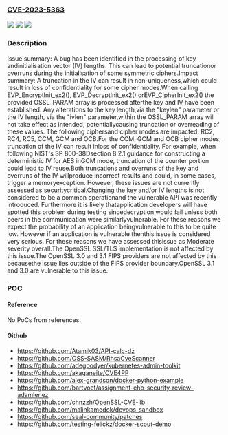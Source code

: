 ### [CVE-2023-5363](https://cve.mitre.org/cgi-bin/cvename.cgi?name=CVE-2023-5363)
![](https://img.shields.io/static/v1?label=Product&message=OpenSSL&color=blue)
![](https://img.shields.io/static/v1?label=Version&message=3.0.0%3C%203.0.12%20&color=brighgreen)
![](https://img.shields.io/static/v1?label=Vulnerability&message=CWE-684%20Incorrect%20Provision%20of%20Specified%20Functionality&color=brighgreen)

### Description

Issue summary: A bug has been identified in the processing of key andinitialisation vector (IV) lengths.  This can lead to potential truncationor overruns during the initialisation of some symmetric ciphers.Impact summary: A truncation in the IV can result in non-uniqueness,which could result in loss of confidentiality for some cipher modes.When calling EVP_EncryptInit_ex2(), EVP_DecryptInit_ex2() orEVP_CipherInit_ex2() the provided OSSL_PARAM array is processed afterthe key and IV have been established.  Any alterations to the key length,via the "keylen" parameter or the IV length, via the "ivlen" parameter,within the OSSL_PARAM array will not take effect as intended, potentiallycausing truncation or overreading of these values.  The following ciphersand cipher modes are impacted: RC2, RC4, RC5, CCM, GCM and OCB.For the CCM, GCM and OCB cipher modes, truncation of the IV can result inloss of confidentiality.  For example, when following NIST's SP 800-38Dsection 8.2.1 guidance for constructing a deterministic IV for AES inGCM mode, truncation of the counter portion could lead to IV reuse.Both truncations and overruns of the key and overruns of the IV willproduce incorrect results and could, in some cases, trigger a memoryexception.  However, these issues are not currently assessed as securitycritical.Changing the key and/or IV lengths is not considered to be a common operationand the vulnerable API was recently introduced. Furthermore it is likely thatapplication developers will have spotted this problem during testing sincedecryption would fail unless both peers in the communication were similarlyvulnerable. For these reasons we expect the probability of an application beingvulnerable to this to be quite low. However if an application is vulnerable thenthis issue is considered very serious. For these reasons we have assessed thisissue as Moderate severity overall.The OpenSSL SSL/TLS implementation is not affected by this issue.The OpenSSL 3.0 and 3.1 FIPS providers are not affected by this becausethe issue lies outside of the FIPS provider boundary.OpenSSL 3.1 and 3.0 are vulnerable to this issue.

### POC

#### Reference
No PoCs from references.

#### Github
- https://github.com/Atamik03/API-calc-dz
- https://github.com/OSS-SASM/RhsaCveScanner
- https://github.com/adegoodyer/kubernetes-admin-toolkit
- https://github.com/akaganeite/CVE4PP
- https://github.com/alex-grandson/docker-python-example
- https://github.com/bartvoet/assignment-ehb-security-review-adamlenez
- https://github.com/chnzzh/OpenSSL-CVE-lib
- https://github.com/malinkamedok/devops_sandbox
- https://github.com/seal-community/patches
- https://github.com/testing-felickz/docker-scout-demo

